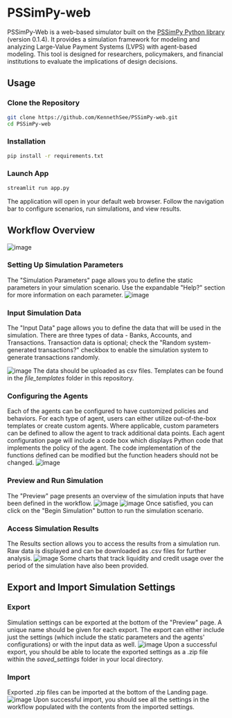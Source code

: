 # PSSimPy-web
PSSimPy-Web is a web-based simulator built on the [PSSimPy Python library](https://github.com/KennethSee/PSSimPy) (version 0.1.4). It provides a simulation framework for modeling and analyzing Large-Value Payment Systems (LVPS) with agent-based modeling. This tool is designed for researchers, policymakers, and financial institutions to evaluate the implications of design decisions.

## Usage
### Clone the Repository
```bash
git clone https://github.com/KennethSee/PSSimPy-web.git
cd PSSimPy-web
```

### Installation
```bash
pip install -r requirements.txt
```

### Launch App
```bash
streamlit run app.py
```

The application will open in your default web browser. Follow the navigation bar to configure scenarios, run simulations, and view results.

## Workflow Overview
![image](https://github.com/user-attachments/assets/b8af4f60-64a7-42f1-a4ca-358fc0b14d26)

### Setting Up Simulation Parameters
The "Simulation Parameters" page allows you to define the static parameters in your simulation scenario. Use the expandable "Help?" section for more information on each parameter.
![image](https://github.com/user-attachments/assets/6045c163-aa44-4ed7-9d9d-b3fd645b79a4)

### Input Simulation Data
The "Input Data" page allows you to define the data that will be used in the simulation. There are three types of data - Banks, Accounts, and Transactions. Transaction data is optional; check the "Random system-generated transactions?" checkbox to enable the simulation system to generate transactions randomly.

![image](https://github.com/user-attachments/assets/1dea69ab-0193-4ea4-98dc-ab535ac10994)
The data should be uploaded as csv files. Templates can be found in the _file_templates_ folder in this repository.
### Configuring the Agents
Each of the agents can be configured to have customized policies and behaviors. For each type of agent, users can either utilize out-of-the-box templates or create custom agents. Where applicable, custom parameters can be defined to allow the agent to track additional data points. Each agent configuration page will include a code box which displays Python code that implements the policy of the agent. The code implementation of the functions defined can be modified but the function headers should not be changed.
![image](https://github.com/user-attachments/assets/613cc7b4-98b2-4b6d-a624-212aad2c0fcb)

### Preview and Run Simulation
The "Preview" page presents an overview of the simulation inputs that have been defined in the workflow.
![image](https://github.com/user-attachments/assets/2e5ccd4f-036f-46de-b491-9d92554c21e5)
![image](https://github.com/user-attachments/assets/297140a6-6a46-46ca-b249-0ca4ad7bd4f2)
Once satisfied, you can click on the "Begin Simulation" button to run the simulation scenario.

### Access Simulation Results
The Results section allows you to access the results from a simulation run. Raw data is displayed and can be downloaded as .csv files for further analysis.
![image](https://github.com/user-attachments/assets/6d4604ca-fbb9-47f1-af74-0365ebe546c1)
Some charts that track liquidity and credit usage over the period of the simulation have also been provided.

## Export and Import Simulation Settings
### Export
Simulation settings can be exported at the bottom of the "Preview" page. A unique name should be given for each export. The export can either include just the settings (which include the static parameters and the agents' configurations) or with the input data as well.
![image](https://github.com/user-attachments/assets/eca01a1e-36c4-462f-a160-ee2d02e91c2e)
Upon a successful export, you should be able to locate the exported settings as a .zip file within the _saved_settings_ folder in your local directory.

### Import
Exported .zip files can be imported at the bottom of the Landing page.
![image](https://github.com/user-attachments/assets/b33417ff-2d14-4675-9ff9-1297a9a18d5d)
Upon successful import, you should see all the settings in the workflow populated with the contents from the imported settings.



